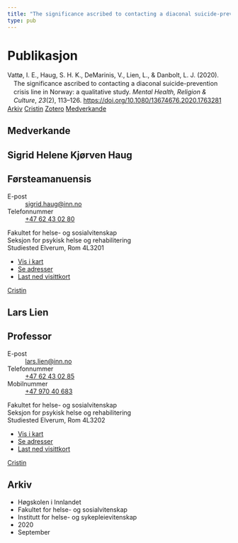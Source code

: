 ```yaml
---
title: "The significance ascribed to contacting a diaconal suicide-prevention crisis line in Norway: a qualitative study"
type: pub
---
```

<h1>Publikasjon</h1>
<article id="csl-bib-container-ZVZFHHQF" class="csl-bib-container">
  <div class="csl-bib-body" style="line-height: 1.35; padding-left: 1em; text-indent:-1em;">
  <div class="csl-entry">Vatt&#xF8;, I. E., Haug, S. H. K., DeMarinis, V., Lien, L., &amp; Danbolt, L. J. (2020). The significance ascribed to contacting a diaconal suicide-prevention crisis line in Norway: a qualitative study. <i>Mental Health, Religion &amp; Culture</i>, <i>23</i>(2), 113&#x2013;126. <a href="https://doi.org/10.1080/13674676.2020.1763281">https://doi.org/10.1080/13674676.2020.1763281</a></div>
</div>
  <div class="csl-bib-buttons">
    <a href="#taxonomy-article-ZVZFHHQF" class="csl-bib-button">Arkiv</a>
    <a href="https://app.cristin.no/results/show.jsf?id=1827952" alt="Cristin URL" class="csl-bib-button">Cristin</a>
    <a href="http://zotero.org/groups/5022929/items/ZVZFHHQF" alt="Zotero URL" class="csl-bib-button">Zotero</a>
    <a href="#contributors-article-ZVZFHHQF" class="csl-bib-button">Medverkande</a>
  </div>
  <div id="csl-bib-meta-container-ZVZFHHQF"></div>
</article>
<div id="csl-bib-meta-ZVZFHHQF" class="csl-bib-meta">
  <article id="contributors-article-ZVZFHHQF" class="contributors-article">
    <h1>Medverkande</h1>
    <div class="personas">
<div class="vrtx-hinn-person-card">
<div class="photo">
<i class="lar la-user-circle missing-person"></i>
</div>
<div class="info">
<hgroup><h1>Sigrid Helene Kjørven Haug</h1>
<h2>Førsteamanuensis</h2>
</hgroup><dl>
<dt>E-post</dt>
<dd>
<a href="mailto:sigrid.haug@inn.no">sigrid.haug@inn.no</a>
</dd>
<dt>Telefonnummer</dt>
<dd><a href="tel:+4762430280">
+47 62 43 02 80
</a></dd>
</dl>
<p>
Fakultet for helse- og sosialvitenskap<br>
Seksjon for psykisk helse og rehabilitering<br>
Studiested Elverum,
Rom 4L3201
</p>
<ul class="vrtx-hinn-links">
<li><a href="https://www.google.com/maps?q=60.88177,11.53669">Vis i kart</a></li>
<li><a href="https://www.inn.no/finn-en-ansatt/sigrid-haug.html#vrtx-hinn-addresses">Se adresser</a></li>
<li><a href="https://www.inn.no/finn-en-ansatt/sigrid-haug.html?vrtx=vcf">Last ned visittkort</a></li>
</ul>
</div>
</div>
<a href="https://app.cristin.no/persons/show.jsf?id=414155" alt="Cristin URL" class="personas-cristin">Cristin</a>
</div> <div class="personas">
<div class="vrtx-hinn-person-card">
<div class="photo">
<i class="lar la-user-circle missing-person"></i>
</div>
<div class="info">
<hgroup><h1>Lars Lien</h1>
<h2>Professor</h2>
</hgroup><dl>
<dt>E-post</dt>
<dd>
<a href="mailto:lars.lien@inn.no">lars.lien@inn.no</a>
</dd>
<dt>Telefonnummer</dt>
<dd><a href="tel:+4762430285">
+47 62 43 02 85
</a></dd>
<dt>Mobilnummer</dt>
<dd><a href="tel:+4797040683">
+47 970 40 683
</a></dd>
</dl>
<p>
Fakultet for helse- og sosialvitenskap<br>
Seksjon for psykisk helse og rehabilitering<br>
Studiested Elverum,
Rom 4L3202
</p>
<ul class="vrtx-hinn-links">
<li><a href="https://www.google.com/maps?q=60.88177,11.53669">Vis i kart</a></li>
<li><a href="https://www.inn.no/finn-en-ansatt/lars-lien.html#vrtx-hinn-addresses">Se adresser</a></li>
<li><a href="https://www.inn.no/finn-en-ansatt/lars-lien.html?vrtx=vcf">Last ned visittkort</a></li>
</ul>
</div>
</div>
<a href="https://app.cristin.no/persons/show.jsf?id=14287" alt="Cristin URL" class="personas-cristin">Cristin</a>
</div>
  </article>
  <article id="taxonomy-article-ZVZFHHQF" class="taxonomy-article">
    <h1>Arkiv</h1>
    <ul>
      <li>Høgskolen i Innlandet</li>
      <li>Fakultet for helse- og sosialvitenskap</li>
      <li>Institutt for helse- og sykepleievitenskap</li>
      <li>2020</li>
      <li>September</li>
    </ul>
  </article>
</div>
